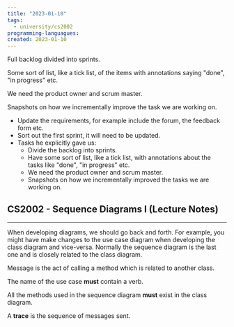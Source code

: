 ```yaml
---
title: "2023-01-10"
tags:
  - university/cs2002
programming-languagues:
created: 2023-01-10
---
```

Full backlog divided into sprints.

Some sort of list, like a tick list, of the items with annotations saying "done", "in progress" etc. 

We need the product owner and scrum master.

Snapshots on how we incrementally improve the task we are working on.

- Update the requirements, for example include the forum, the feedback form etc.
- Sort out the first sprint, it will need to be updated.
- Tasks he explicitly gave us:
    - Divide the backlog into sprints.
    - Have some sort of list, like a tick list, with annotations about the tasks like "done", "in progress" etc.
    - We need the product owner and scrum master.
    - Snapshots on how we incrementally improved the tasks we are working on.

## CS2002 - Sequence Diagrams I (Lecture Notes)
---
When developing diagrams, we should go back and forth. For example, you might have make changes to the use case diagram when developing the class diagram and vice-versa. Normally the sequence diagram is the last one and is closely related to the class diagram.

Message is the act of calling a method which is related to another class.

The name of the use case **must** contain a verb.

All the methods used in the sequence diagram **must** exist in the class diagram.

A **trace** is the sequence of messages sent.